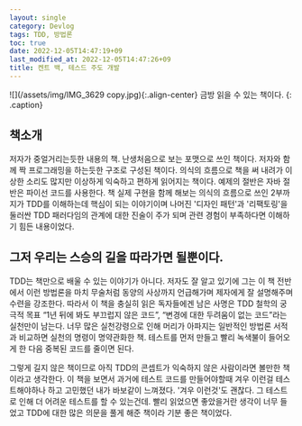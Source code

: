```yaml
---
layout: single
category: Devlog
tags: TDD, 방법론
toc: true
date: 2022-12-05T14:47:19+09
last_modified_at: 2022-12-05T14:47:26+09
title: 켄트 백, 테스드 주도 개발
---
```


![](/assets/img/IMG_3629 copy.jpg){:.align-center}
금방 읽을 수 있는 책이다.
{: .caption}

## 책소개
 저자가 중얼거리는듯한 내용의 책. 난생처음으로 보는 포맷으로 쓰인 책이다. 저자와 함께 짝 프로그래밍을 하는듯한 구조로 구성된 책이다. 의식의 흐름으로 책을 써 내려가 이상한 소리도 많지만 이상하게 익숙하고 편하게 읽어지는 책이다. 예제의 절반은 자바 절반은 파이선 코드를 사용한다. 책 실제 구현을 함께 해보는 의식의 흐름으로 쓰인 2부까지가 TDD를 이해하는데 핵심이 되는 이야기이며 나머진 '디자인 패턴'과 '리팩토링'을 둘러싼 TDD 패러다임의 관계에 대한 진술이 주가 되며 관련 경험이 부족하다면 이해하기 힘든 내용이었다. 

## 그저 우리는 스승의 길을 따라가면 될뿐이다.
 TDD는 책만으로 배울 수 있는 이야기가 아니다. 저자도 잘 알고 있기에 그는 이 책 전반에서 이런 방법론을 마치 무술처럼 동양의 사상까지 언급해가며 제자에게 잘 설명해주며 수련을 강조한다. 따라서 이 책을 충실히 읽은 독자들에겐 남은 사명은 TDD 철학의 궁극적 목표 “1년 뒤에 봐도 부끄럽지 않은 코드”, “변경에 대한 두려움이 없는 코드”라는 실천만이 남는다. 너무 많은 실천강령으로 인해 머리가 아파지는 일반적인 방법론 서적과 비교하면 실천의 명령이 명약관화한 책. 테스트를 먼저 만들고 빨리 녹색불이 들어오게 한 다음 중복된 코드를 줄이면 된다.

 그렇게 길지 않은 책이므로 아직 TDD의 콘셉트가 익숙하지 않은 사람이라면 볼만한 책이라고 생각한다. 이 책을 보면서 과거에 테스트 코드를 만들어야할때 겨우 이런걸 테스트해야하나 하고 고민했던 내가 바보같이 느껴졌다. '겨우 이런것'도 괜찮다. 그 테스트로 인해 더 어려운 테스트를 할 수 있는건데. 빨리 읽었으면 좋았을거란 생각이 너무 들었고 TDD에 대한 많은 의문을 풀게 해준 책이라 기분 좋은 책이었다.